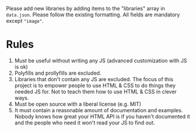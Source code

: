 Please add new libraries by adding items to the "libraries" array in `data.json`. Please follow the existing formatting.
All fields are mandatory except `"image"`.

# Rules

1. Must be useful without writing any JS (advanced customization with JS is ok)
2. Polyfills and prollyfills are excluded.
3. Libraries that don't contain any JS are excluded. The focus of this project is to empower people to use HTML & CSS to do things they needed JS for. Not to teach them how to use HTML & CSS in clever ways.
4. Must be open source with a liberal license (e.g. MIT)
5. It must contain a reasonable amount of documentation and examples. Nobody knows how great your HTML API is if you haven't documented it and the people who need it won't read your JS to find out.

